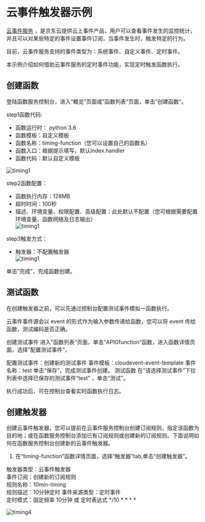 # 云事件触发器示例

[云事件服务](https://docs.jdcloud.com/cn/cloudevents/product-overview) ，是京东云提供云上事件产品，用户可以查看事件发生的监控统计，并且可以对某些特定的事件设置事件订阅，当事件发生时，触发特定的行为。

目前，云事件服务支持的事件类型为：系统事件、自定义事件、定时事件。

本示例介绍如何借助云事件服务的定时事件功能，实现定时触发函数执行。

## 创建函数

登陆函数服务控制台，进入“概览”页面或”函数列表“页面，单击”创建函数“。

step1函数代码:

- 函数运行时： python 3.6
- 函数模板：自定义模板                     
- 函数名称：timing-function（您可以设置自己的函数名）                           
- 函数入口：根据提示填写，默认index.handler                
- 函数代码：默认自定义模板 

![timing1](https://github.com/jdcloudcom/cn/blob/function0116/image/Elastic-Compute/functionservice/timing1.PNG) 

step2函数配置：

- 函数执行内存：128MB                 
- 超时时间：100秒                                               
- 描述、环境变量、权限配置、高级配置：此处默认不配置（您可根据需要配置环境变量、函数网络及日志输出）  
![timing1](https://github.com/jdcloudcom/cn/blob/function0116/image/Elastic-Compute/functionservice/timing2.PNG) 

step3触发方式：

- 触发器：不配置触发器        
![timing1](https://github.com/jdcloudcom/cn/blob/function0116/image/Elastic-Compute/functionservice/timing3.PNG) 

单击”完成“，完成函数创建。

## 测试函数

在创建触发器之前，可以先通过控制台配置测试事件模拟一函数执行。

云事件事件源会以 event 的形式作为输入参数传递给函数，您可以将 event 传给函数，测试编码是否正确。

创建测试事件
进入”函数列表“页面，单击”APIGfunction“函数，进入函数详情页面，选择”配置测试事件”，

配置测试事件：创建新的测试事件
事件模板：cloudevent-event-template
事件名称：test
单击“保存”，完成测试事件创建。
测试函数
在“请选择测试事件”下拉列表中选择已保存的测试事件“test” ，单击“测试”。

执行成功后，可在控制台查看实时函数执行日志。

## 创建触发器    
创建云事件触发器，您可以提前在云事件服务控制台创建订阅规则，指定该函数为目的地；或在函数服务控制台添加已有订阅规则或创建新的订阅规则。下面说明如何在函数服务控制台创建新的云事件触发器。

1. 在“timing-function”函数详情页面，选择”触发器”tab,单击“创建触发器”。

触发器类型：云事件触发器            
事件订阅：创建新的订阅规则                 
规则名称：10min-timing                  
规则描述：10分钟定时
事件来源类型：定时事件       
定时模式：固定频率 10分钟 或  定时表达式 */10 * * * *

![timing4](https://github.com/jdcloudcom/cn/blob/function0116/image/Elastic-Compute/functionservice/timing4.PNG) 


